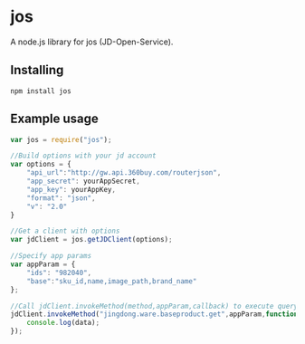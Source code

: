 jos
==========
A node.js library for jos (JD-Open-Service).

Installing
------------

```
npm install jos
```

Example usage
-------------

```javascript
var jos = require("jos");

//Build options with your jd account
var options = {
	"api_url":"http://gw.api.360buy.com/routerjson",
	"app_secret": yourAppSecret,
	"app_key": yourAppKey,
	"format": "json",
	"v": "2.0"
}

//Get a client with options
var jdClient = jos.getJDClient(options);

//Specify app params
var appParam = {
	"ids": "982040",
	"base":"sku_id,name,image_path,brand_name"
};

//Call jdClient.invokeMethod(method,appParam,callback) to execute query.
jdClient.invokeMethod("jingdong.ware.baseproduct.get",appParam,function(data){
	console.log(data);
});

```

